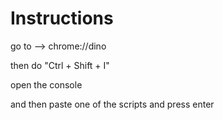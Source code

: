 # Instructions

go to --> chrome://dino

then do "Ctrl + Shift + I"

open the console

and then paste one of the scripts and press enter

